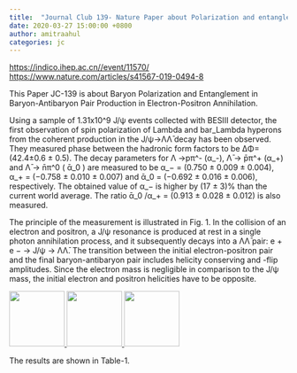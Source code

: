 ```yaml
---
title:  "Journal Club 139- Nature Paper about Polarization and entanglement in baryon–antibaryon pair production in electron–positron annihilation"
date: 2020-03-27 15:00:00 +0800
author: amitraahul
categories: jc
---
```


<https://indico.ihep.ac.cn//event/11570/>
<https://www.nature.com/articles/s41567-019-0494-8>

This Paper JC-139 is about Baryon Polarization and Entanglement in Baryon-Antibaryon Pair Production in Electron-Positron Annihilation.

Using a sample of 1.31x10^9 J/ψ events collected with BESIII detector, the first observation of spin polarization of Lambda and bar_Lambda hyperons from the coherent production in the J/ψ->ΛΛ̄ decay has been observed. They measured phase between the hadronic form factors to be ∆Φ=(42.4±0.6 ± 0.5). The decay parameters for Λ →pπ^- (α_-), Λ̄ → p̄π^+ (α_+) and Λ̄ → n̄π^0 ( ᾱ_0 ) are measured to be α_− = (0.750 ± 0.009 ± 0.004), α_+ = (−0.758 ± 0.010 ± 0.007) and ᾱ_0 = (−0.692 ± 0.016 ± 0.006), respectively. The obtained value of α_− is higher by (17 ± 3)% than the current world average. The ratio ᾱ_0 /α_+ = (0.913 ± 0.028 ± 0.012) is also measured.

The principle of the measurement is illustrated in Fig. 1. In the collision of an electron and positron, a J/ψ resonance is produced at rest in a single photon annihilation process, and it subsequently decays into a ΛΛ̄ pair: e + e − → J/ψ → ΛΛ̄. The transition between the initial electron-positron pair and the final baryon-antibaryon pair includes helicity conserving and -flip amplitudes. Since the electron mass is negligible in comparison to the J/ψ mass, the initial electron and positron helicities have to be opposite.

<a href="/images/JC_139.jpg">
<img src="/images/JC_139.jpg" width="100"/>
<img src="/images/JC_139_Table.jpg" width="100"/>
<img src="/images/JC_139_Result.jpg" width="100"/>
</a>

The results are shown in Table-1.
  


